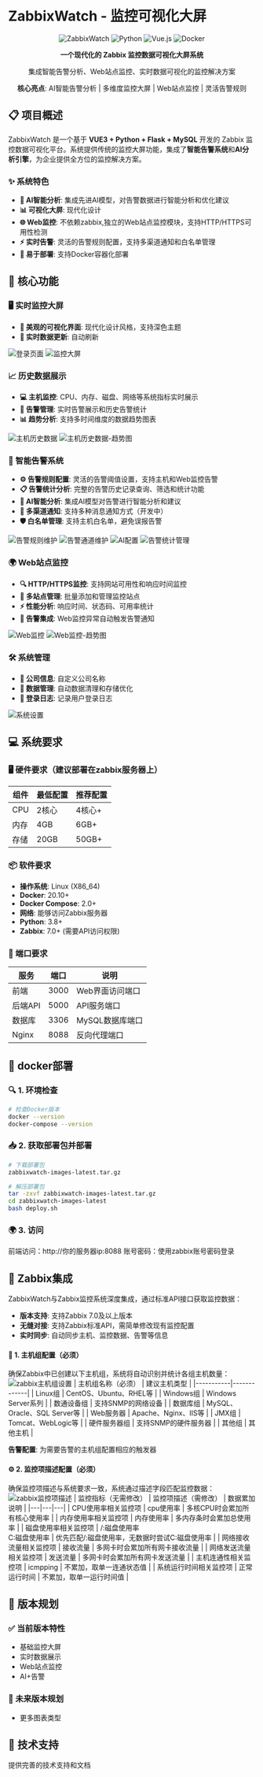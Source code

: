 # ZabbixWatch - 监控可视化大屏

<div align="center">

![ZabbixWatch](https://img.shields.io/badge/Zabbix-Watch-blue.svg) ![Python](https://img.shields.io/badge/Python-3.11-green.svg) ![Vue.js](https://img.shields.io/badge/Vue.js-3.x-brightgreen.svg) ![Docker](https://img.shields.io/badge/Docker-Supported-blue.svg) 

**一个现代化的 Zabbix 监控数据可视化大屏系统**

集成智能告警分析、Web站点监控、实时数据可视化的监控解决方案

**核心亮点**: AI智能告警分析 | 多维度监控大屏 | Web站点监控 | 灵活告警规则

</div>



## 📋 项目概述

ZabbixWatch 是一个基于 **VUE3 + Python + Flask + MySQL** 开发的 Zabbix 监控数据可视化平台。系统提供传统的监控大屏功能，集成了**智能告警系统**和**AI分析引擎**，为企业提供全方位的监控解决方案。

### ✨ 系统特色
- **🤖 AI智能分析**: 集成先进AI模型，对告警数据进行智能分析和优化建议
- **📊 可视化大屏**: 现代化设计
- **🌐 Web监控**: 不依赖zabbix,独立的Web站点监控模块，支持HTTP/HTTPS可用性检测
- **⚡ 实时告警**: 灵活的告警规则配置，支持多渠道通知和白名单管理
- **🐳 易于部署**: 支持Docker容器化部署


## 🚀 核心功能

### 🖥️ 实时监控大屏
- **🎨 美观的可视化界面**: 现代化设计风格，支持深色主题
- **🔄 实时数据更新**: 自动刷新

![登录页面](./项目介绍截图/登录页面.jpg)
![监控大屏](./项目介绍截图/监控大屏.jpg)

### 📈 历史数据展示
- **💻 主机监控**: CPU、内存、磁盘、网络等系统指标实时展示
- **🚨 告警管理**: 实时告警展示和历史告警统计
- **📊 趋势分析**: 支持多时间维度的数据趋势图表

![主机历史数据](./项目介绍截图/主机历史数据.jpg)
![主机历史数据-趋势图](./项目介绍截图/主机历史数据-趋势图.jpg)

### 🔔 智能告警系统
- **⚙️ 告警规则配置**: 灵活的告警阈值设置，支持主机和Web监控告警
- **📋 告警统计分析**: 完整的告警历史记录查询、筛选和统计功能
- **🤖 AI智能分析**: 集成AI模型对告警进行智能分析和建议
- **📢 多渠道通知**: 支持多种消息通知方式（开发中）
- **🛡️ 白名单管理**: 支持主机白名单，避免误报告警

![告警规则维护](./项目介绍截图/告警规则维护.jpg)
![告警通道维护](./项目介绍截图/告警通道维护.jpg)
![AI配置](./项目介绍截图/AI配置.jpg)
![告警统计管理](./项目介绍截图/告警统计管理.jpg)

### 🌍 Web站点监控
- **🔍 HTTP/HTTPS监控**: 支持网站可用性和响应时间监控
- **📝 多站点管理**: 批量添加和管理监控站点
- **⚡ 性能分析**: 响应时间、状态码、可用率统计
- **🔗 告警集成**: Web监控异常自动触发告警通知

![Web监控](./项目介绍截图/web监控.jpg)
![Web监控-趋势图](./项目介绍截图/web监控-趋势图.jpg)

### 🛠️ 系统管理
- **🏢 公司信息**: 自定义公司名称
- **💾 数据管理**: 自动数据清理和存储优化
- **📝 登录日志**: 记录用户登录日志

![系统设置](./项目介绍截图/系统设置.jpg)

## 💻 系统要求

### 🖥️ 硬件要求（建议部署在zabbix服务器上）
| 组件 | 最低配置 | 推荐配置 |
|------|----------|----------|
| CPU | 2核心 | 4核心+ |
| 内存 | 4GB| 6GB+ |
| 存储 | 20GB | 50GB+ |


### 📦 软件要求
- **操作系统**: Linux (X86_64)
- **Docker**: 20.10+ 
- **Docker Compose**: 2.0+
- **网络**: 能够访问Zabbix服务器
- **Python**: 3.8+ 
- **Zabbix**: 7.0+ (需要API访问权限)

### 🔌 端口要求
| 服务 | 端口 | 说明 |
|------|------|------|
| 前端 | 3000 | Web界面访问端口 |
| 后端API | 5000 | API服务端口 |
| 数据库 | 3306 | MySQL数据库端口 |
| Nginx | 8088 | 反向代理端口 |


## 🚀 docker部署
### 🔍 1. 环境检查

```bash
# 检查Docker版本
docker --version
docker-compose --version
```

### 📥 2. 获取部署包并部署

```bash
# 下载部署包
zabbixwatch-images-latest.tar.gz

# 解压部署包
tar -zxvf zabbixwatch-images-latest.tar.gz
cd zabbixwatch-images-latest
bash deploy.sh
```
### 🌍 3. 访问
前端访问：http://你的服务器ip:8088
账号密码：使用zabbix账号密码登录




## 🔗 Zabbix集成

ZabbixWatch与Zabbix监控系统深度集成，通过标准API接口获取监控数据：

- **版本支持**: 支持Zabbix 7.0及以上版本
- **无缝对接**: 支持Zabbix标准API，需简单修改现有监控配置
- **实时同步**: 自动同步主机、监控数据、告警等信息

#### 📂 1. 主机组配置（必须）
确保Zabbix中已创建以下主机组，系统将自动识别并统计各组主机数量：
![zabbix主机组设置](./项目介绍截图/zabbix主机组设置.jpg)
| 主机组名称（必须） | 建议主机类型 |
|-----------|-------------|
| Linux组 | CentOS、Ubuntu、RHEL等 |
| Windows组 | Windows Server系列 |
| 数通设备组 | 支持SNMP的网络设备 |
| 数据库组 | MySQL、Oracle、SQL Server等 |
| Web服务器 | Apache、Nginx、IIS等 |
| JMX组 | Tomcat、WebLogic等 |
| 硬件服务器组 | 支持SNMP的硬件服务器 |
| 其他组 | 其他主机 |

**告警配置**: 为需要告警的主机组配置相应的触发器

#### ⚙️ 2. 监控项描述配置（必须）

确保监控项描述与系统要求一致，系统通过描述字段匹配监控数据：
![zabbix监控项描述](./项目介绍截图/zabbix配置监控项描述.jpg)
| 监控指标（无需修改） | 监控项描述（需修改） | 数据累加说明 |
|---|---|---|
| CPU使用率相关监控项 | cpu使用率 | 多核CPU时会累加所有核心使用率 |
| 内存使用率相关监控项 | 内存使用率 | 多内存条时会累加总使用率 |
| 磁盘使用率相关监控项 | /:磁盘使用率<br>C:磁盘使用率 | 优先匹配/:磁盘使用率，无数据时尝试C:磁盘使用率 |
| 网络接收流量相关监控项 | 接收流量 | 多网卡时会累加所有网卡接收流量 |
| 网络发送流量相关监控项 | 发送流量 | 多网卡时会累加所有网卡发送流量 |
| 主机连通性相关监控项 | icmpping | 不累加，取单一连通状态值 |
| 系统运行时间相关监控项 | 正常运行时间 | 不累加，取单一运行时间值 |


## 📅 版本规划

### ✅ 当前版本特性
- 基础监控大屏
- 实时数据展示
- Web站点监控
- AI+告警

### 🔮 未来版本规划
- 更多图表类型



## 🤝 技术支持

提供完善的技术支持和文档


